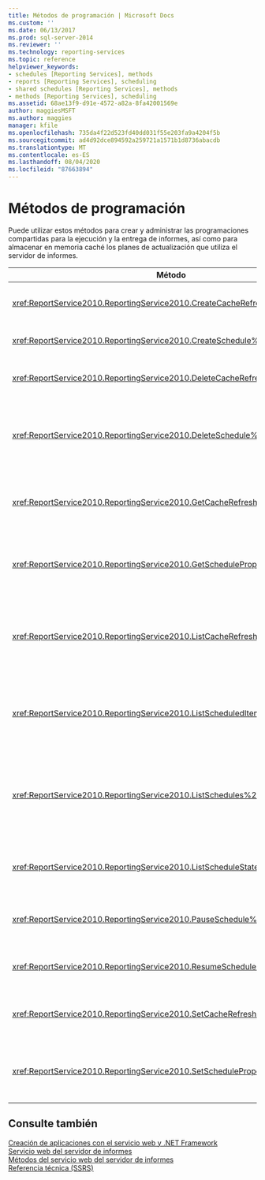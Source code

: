 ```yaml
---
title: Métodos de programación | Microsoft Docs
ms.custom: ''
ms.date: 06/13/2017
ms.prod: sql-server-2014
ms.reviewer: ''
ms.technology: reporting-services
ms.topic: reference
helpviewer_keywords:
- schedules [Reporting Services], methods
- reports [Reporting Services], scheduling
- shared schedules [Reporting Services], methods
- methods [Reporting Services], scheduling
ms.assetid: 68ae13f9-d91e-4572-a82a-8fa42001569e
author: maggiesMSFT
ms.author: maggies
manager: kfile
ms.openlocfilehash: 735da4f22d523fd40dd031f55e203fa9a4204f5b
ms.sourcegitcommit: ad4d92dce894592a259721a1571b1d8736abacdb
ms.translationtype: MT
ms.contentlocale: es-ES
ms.lasthandoff: 08/04/2020
ms.locfileid: "87663894"
---
```

# <a name="scheduling-methods"></a>Métodos de programación
  Puede utilizar estos métodos para crear y administrar las programaciones compartidas para la ejecución y la entrega de informes, así como para almacenar en memoria caché los planes de actualización que utiliza el servidor de informes.  
  
|Método|Acción|  
|------------|------------|  
|<xref:ReportService2010.ReportingService2010.CreateCacheRefreshPlan%2A>|Crea un plan de actualización de caché para un elemento.|  
|<xref:ReportService2010.ReportingService2010.CreateSchedule%2A>|Crea una nueva programación compartida.|  
|<xref:ReportService2010.ReportingService2010.DeleteCacheRefreshPlan%2A>|Elimina un plan de actualización de caché.|  
|<xref:ReportService2010.ReportingService2010.DeleteSchedule%2A>|Elimina una programación compartida según un identificador de programación concreto.|  
|<xref:ReportService2010.ReportingService2010.GetCacheRefreshPlanProperties%2A>|Devuelve las propiedades del plan de actualización de caché especificado.|  
|<xref:ReportService2010.ReportingService2010.GetScheduleProperties%2A>|Devuelve los valores de las propiedades de una programación compartida.|  
|<xref:ReportService2010.ReportingService2010.ListCacheRefreshPlans%2A>|Devuelve una lista de los planes de actualización de memoria caché asociada a un elemento de catálogo.|  
|<xref:ReportService2010.ReportingService2010.ListScheduledItems%2A>|Devuelve una lista de los elementos que están asociados a una programación compartida.|  
|<xref:ReportService2010.ReportingService2010.ListSchedules%2A>|Devuelve una lista de todas las programaciones compartidas en el servidor de informes o el sitio de SharePoint.|  
|<xref:ReportService2010.ReportingService2010.ListScheduleStates%2A>|Devuelve una lista de estados de programación admitidos.|  
|<xref:ReportService2010.ReportingService2010.PauseSchedule%2A>|Pausa la ejecución de una programación determinada.|  
|<xref:ReportService2010.ReportingService2010.ResumeSchedule%2A>|Reanuda una programación compartida que se ha pausado.|  
|<xref:ReportService2010.ReportingService2010.SetCacheRefreshPlanProperties%2A>|Establece las propiedades de un plan de actualización de caché.|  
|<xref:ReportService2010.ReportingService2010.SetScheduleProperties%2A>|Establece el valor de las propiedades de una programación compartida.|  
  
## <a name="see-also"></a>Consulte también  
 [Creación de aplicaciones con el servicio web y .NET Framework](../net-framework/building-applications-using-the-web-service-and-the-net-framework.md)   
 [Servicio web del servidor de informes](../report-server-web-service.md)   
 [Métodos del servicio web del servidor de informes](report-server-web-service-methods.md)   
 [Referencia técnica &#40;SSRS&#41;](../../technical-reference-ssrs.md)  
  
  
